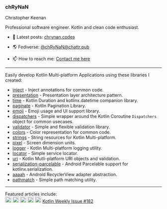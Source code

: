 ### chRyNaN
Christopher Keenan <br/>

Professional software engineer. Kotlin and clean code enthusiast.

- 📰 Latest posts: [chrynan.codes](https://chrynan.codes)

- 🌎 Fediverse: [@chRyNaN@chattr.pub](https://chattr.pub/web/accounts/1)

- 📫 How to reach me: [Contact me here](https://chrynan.codes/contact/)

---

Easily develop Kotlin Multi-platform Applications using these libraries I created:
* [inject](https://github.com/chRyNaN/inject) - Inject annotations for common code.
* [presentation](https://github.com/chRyNaN/presentation) - Presentation layer architecture pattern.
* [time](https://github.com/chRyNaN/time) - Kotlin Duration and kotlinx.datetime companion library.
* [paginate](https://github.com/chRyNaN/paginate) - Kotlin Pagination Library.
* [emoji](https://github.com/chRyNaN/emoji) - Emoji usage and UI support library.
* [dispatchers](https://github.com/chRyNaN/dispatchers) - Simple wrapper around the Kotlin Coroutine `Dispatchers` object for common usecases.
* [validator](https://github.com/chRyNaN/validator) - Simple and flexible validation library.
* [colors](https://github.com/chRyNaN/colors) - Color representation for common code.
* [strings](https://github.com/chRyNaN/strings) - String resources for Kotlin Multi-platform.
* [pixel](https://github.com/chRyNaN/pixel) - Screen dimension units.
* [logger](https://github.com/chRyNaN/logger) - Kotlin Multi-platform logging utility.
* [locator](https://github.com/chRyNaN/locator) - Simple service locator.
* [uri](https://github.com/chRyNaN/uri) - Kotlin Mutli-platform URI objects and validation.
* [serialization-parcelable](https://github.com/chRyNaN/serialization-parcelable) - Android Parcelable support for kotlinx.serialization.
* [aaaah](https://github.com/chRyNaN/aaaah) - Android RecyclerView adapter abstraction.
* [pathmatch](https://github.com/chRyNaN/pathmatch) - Simple path matching utility.

---

Featured articles include:
<br/>
<a title="Android Weekly Issue 450" href="https://androidweekly.net/issues/issue-450"><img alt="Badge" src="https://androidweekly.net/issues/issue-450/badge" height="20px"></img></a>
<a title="Android Weekly Issue 431" href="https://androidweekly.net/issues/issue-431"><img alt="Badge" src="https://androidweekly.net/issues/issue-431/badge" height="20px"></img></a>
<a title="Android Weekly Issue 401" href="https://androidweekly.net/issues/issue-401"><img alt="Badge" src="https://androidweekly.net/issues/issue-401/badge" height="20px"></img></a>
<a title="Android Weekly Issue 398" href="https://androidweekly.net/issues/issue-398"><img alt="Badge" src="https://androidweekly.net/issues/issue-398/badge" height="20px"></img></a>
<a title="Android Weekly Issue 396" href="https://androidweekly.net/issues/issue-396"><img alt="Badge" src="https://androidweekly.net/issues/issue-396/badge" height="20px"></img></a>
<a title="Kotlin Weekly Issue 182" href="https://mailchi.mp/kotlinweekly/kotlin-weekly-182">Kotlin Weekly Issue #182</a>
